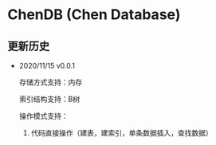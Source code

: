# ChenDB (Chen Database)

## 更新历史

- 2020/11/15 v0.0.1

    存储方式支持：内存
    
    索引结构支持：B树
    
    操作模式支持： 
    
    1. 代码直接操作（建表，建索引，单条数据插入，查找数据）
        
    
    
